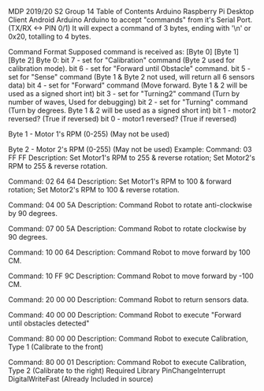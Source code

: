 MDP 2019/20 S2 Group 14
Table of Contents
Arduino
Raspberry Pi
Desktop Client
Android
Arduino
Arduino to accept "commands" from it's Serial Port. (TX/RX <-> PIN 0/1) It will expect a command of 3 bytes, ending with '\n' or 0x20, totalling to 4 bytes.

Command Format
Supposed command is received as: [Byte 0] [Byte 1] [Byte 2]
Byte 0:
    bit 7 - set for "Calibration" command (Byte 2 used for calibration mode).
    bit 6 - set for "Forward until Obstacle" command.
    bit 5 - set for "Sense" command (Byte 1 & Byte 2 not used, will return all 6 sensors data)
    bit 4 - set for "Forward" command (Move forward. Byte 1 & 2 will be used as a signed short int)
    bit 3 - set for "Turning2" command (Turn by number of waves, Used for debugging)
    bit 2 - set for "Turning" command (Turn by degrees. Byte 1 & 2 will be used as a signed short int)
    bit 1 - motor2 reversed? (True if reversed)
    bit 0 - motor1 reversed? (True if reversed)

Byte 1 - Motor 1's RPM (0-255) (May not be used)

Byte 2 - Motor 2's RPM (0-255) (May not be used)
Example:
Command: 03 FF FF
Description: Set Motor1's RPM to 255 & reverse rotation; Set Motor2's RPM to 255 & reverse rotation.

Command: 02 64 64
Description: Set Motor1's RPM to 100 & forward rotation; Set Motor2's RPM to 100 & reverse rotation.

Command: 04 00 5A
Description: Command Robot to rotate anti-clockwise by 90 degrees.

Command: 07 00 5A
Description: Command Robot to rotate clockwise by 90 degrees.

Command: 10 00 64
Description: Command Robot to move forward by 100 CM.

Command: 10 FF 9C
Description: Command Robot to move forward by -100 CM.

Command: 20 00 00
Description: Command Robot to return sensors data.

Command: 40 00 00 
Description: Command Robot to execute "Forward until obstacles detected"

Command: 80 00 00
Description: Command Robot to execute Calibration, Type 1 (Calibrate to the front)

Command: 80 00 01
Description: Command Robot to execute Calibration, Type 2 (Calibrate to the right)
Required Library
PinChangeInterrupt
DigitalWriteFast (Already Included in source)
